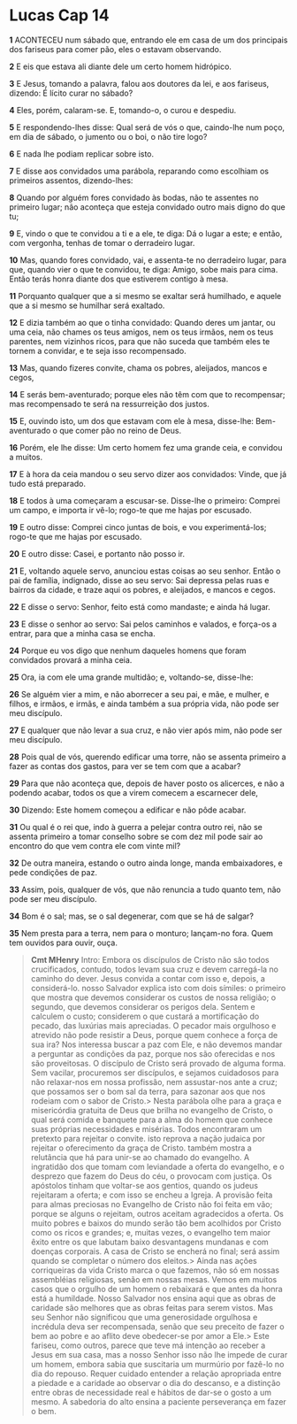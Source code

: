 # Lucas Cap 14

**1** 	ACONTECEU num sábado que, entrando ele em casa de um dos principais dos fariseus para comer pão, eles o estavam observando.

**2** 	E eis que estava ali diante dele um certo homem hidrópico.

**3** 	E Jesus, tomando a palavra, falou aos doutores da lei, e aos fariseus, dizendo: É lícito curar no sábado?

**4** 	Eles, porém, calaram-se. E, tomando-o, o curou e despediu.

**5** 	E respondendo-lhes disse: Qual será de vós o que, caindo-lhe num poço, em dia de sábado, o jumento ou o boi, o não tire logo?

**6** 	E nada lhe podiam replicar sobre isto.

**7** 	E disse aos convidados uma parábola, reparando como escolhiam os primeiros assentos, dizendo-lhes:

**8** 	Quando por alguém fores convidado às bodas, não te assentes no primeiro lugar; não aconteça que esteja convidado outro mais digno do que tu;

**9** 	E, vindo o que te convidou a ti e a ele, te diga: Dá o lugar a este; e então, com vergonha, tenhas de tomar o derradeiro lugar.

**10** 	Mas, quando fores convidado, vai, e assenta-te no derradeiro lugar, para que, quando vier o que te convidou, te diga: Amigo, sobe mais para cima. Então terás honra diante dos que estiverem contigo à mesa.

**11** 	Porquanto qualquer que a si mesmo se exaltar será humilhado, e aquele que a si mesmo se humilhar será exaltado.

**12** 	E dizia também ao que o tinha convidado: Quando deres um jantar, ou uma ceia, não chames os teus amigos, nem os teus irmãos, nem os teus parentes, nem vizinhos ricos, para que não suceda que também eles te tornem a convidar, e te seja isso recompensado.

**13** 	Mas, quando fizeres convite, chama os pobres, aleijados, mancos e cegos,

**14** 	E serás bem-aventurado; porque eles não têm com que to recompensar; mas recompensado te será na ressurreição dos justos.

**15** 	E, ouvindo isto, um dos que estavam com ele à mesa, disse-lhe: Bem-aventurado o que comer pão no reino de Deus.

**16** 	Porém, ele lhe disse: Um certo homem fez uma grande ceia, e convidou a muitos.

**17** 	E à hora da ceia mandou o seu servo dizer aos convidados: Vinde, que já tudo está preparado.

**18** 	E todos à uma começaram a escusar-se. Disse-lhe o primeiro: Comprei um campo, e importa ir vê-lo; rogo-te que me hajas por escusado.

**19** 	E outro disse: Comprei cinco juntas de bois, e vou experimentá-los; rogo-te que me hajas por escusado.

**20** 	E outro disse: Casei, e portanto não posso ir.

**21** 	E, voltando aquele servo, anunciou estas coisas ao seu senhor. Então o pai de família, indignado, disse ao seu servo: Sai depressa pelas ruas e bairros da cidade, e traze aqui os pobres, e aleijados, e mancos e cegos.

**22** 	E disse o servo: Senhor, feito está como mandaste; e ainda há lugar.

**23** 	E disse o senhor ao servo: Sai pelos caminhos e valados, e força-os a entrar, para que a minha casa se encha.

**24** 	Porque eu vos digo que nenhum daqueles homens que foram convidados provará a minha ceia.

**25** 	Ora, ia com ele uma grande multidão; e, voltando-se, disse-lhe:

**26** 	Se alguém vier a mim, e não aborrecer a seu pai, e mãe, e mulher, e filhos, e irmãos, e irmãs, e ainda também a sua própria vida, não pode ser meu discípulo.

**27** 	E qualquer que não levar a sua cruz, e não vier após mim, não pode ser meu discípulo.

**28** 	Pois qual de vós, querendo edificar uma torre, não se assenta primeiro a fazer as contas dos gastos, para ver se tem com que a acabar?

**29** 	Para que não aconteça que, depois de haver posto os alicerces, e não a podendo acabar, todos os que a virem comecem a escarnecer dele,

**30** 	Dizendo: Este homem começou a edificar e não pôde acabar.

**31** 	Ou qual é o rei que, indo à guerra a pelejar contra outro rei, não se assenta primeiro a tomar conselho sobre se com dez mil pode sair ao encontro do que vem contra ele com vinte mil?

**32** 	De outra maneira, estando o outro ainda longe, manda embaixadores, e pede condições de paz.

**33** 	Assim, pois, qualquer de vós, que não renuncia a tudo quanto tem, não pode ser meu discípulo.

**34** 	Bom é o sal; mas, se o sal degenerar, com que se há de salgar?

**35** 	Nem presta para a terra, nem para o monturo; lançam-no fora. Quem tem ouvidos para ouvir, ouça.


> **Cmt MHenry** Intro: Embora os discípulos de Cristo não são todos crucificados, contudo, todos levam sua cruz e devem carregá-la no caminho do dever. Jesus convida a contar com isso e, depois, a considerá-lo. nosso Salvador explica isto com dois símiles: o primeiro que mostra que devemos considerar os custos de nossa religião; o segundo, que devemos considerar os perigos dela. Sentem e calculem o custo; considerem o que custará a mortificação do pecado, das luxúrias mais apreciadas. O pecador mais orgulhoso e atrevido não pode resistir a Deus, porque quem conhece a força de sua ira? Nos interessa buscar a paz com Ele, e não devemos mandar a perguntar as condições da paz, porque nos são oferecidas e nos são proveitosas. O discípulo de Cristo será provado de alguma forma. Sem vacilar, procuremos ser discípulos, e sejamos cuidadosos para não relaxar-nos em nossa profissão, nem assustar-nos ante a cruz; que possamos ser o bom sal da terra, para sazonar aos que nos rodeiam com o sabor de Cristo.> Nesta parábola olhe para a graça e misericórdia gratuita de Deus que brilha no evangelho de Cristo, o qual será comida e banquete para a alma do homem que conhece suas próprias necessidades e misérias. Todos encontraram um pretexto para rejeitar o convite. isto reprova a nação judaica por rejeitar o oferecimento da graça de Cristo. também mostra a relutância que há para unir-se ao chamado do evangelho. A ingratidão dos que tomam com leviandade a oferta do evangelho, e o desprezo que fazem do Deus do céu, o provocam com justiça. Os apóstolos tinham que voltar-se aos gentios, quando os judeus rejeitaram a oferta; e com isso se encheu a Igreja. A provisão feita para almas preciosas no Evangelho de Cristo não foi feita em vão; porque se alguns o rejeitam, outros aceitam agradecidos a oferta. Os muito pobres e baixos do mundo serão tão bem acolhidos por Cristo como os ricos e grandes; e, muitas vezes, o evangelho tem maior êxito entre os que labutam baixo desvantagens mundanas e com doenças corporais. A casa de Cristo se encherá no final; será assim quando se completar o número dos eleitos.> Ainda nas ações corriqueiras da vida Cristo marca o que fazemos, não só em nossas assembléias religiosas, senão em nossas mesas. Vemos em muitos casos que o orgulho de um homem o rebaixará e que antes da honra está a humildade. Nosso Salvador nos ensina aqui que as obras de caridade são melhores que as obras feitas para serem vistos. Mas seu Senhor não significou que uma generosidade orgulhosa e incrédula deva ser recompensada, senão que seu preceito de fazer o bem ao pobre e ao aflito deve obedecer-se por amor a Ele.> Este fariseu, como outros, parece que teve má intenção ao receber a Jesus em sua casa, mas a nosso Senhor isso não lhe impede de curar um homem, embora sabia que suscitaria um murmúrio por fazê-lo no dia do repouso. Requer cuidado entender a relação apropriada entre a piedade e a caridade ao observar o dia do descanso, e a distinção entre obras de necessidade real e hábitos de dar-se o gosto a um mesmo. A sabedoria do alto ensina a paciente perseverança em fazer o bem.